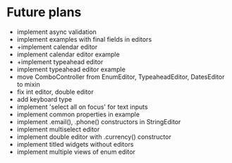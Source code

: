 # Future plans

* implement async validation
* implement examples with final fields in editors
* +implement calendar editor
* implement calendar editor example
* +implement typeahead editor
* implement typeahead editor example
* move ComboController from EnumEditor, TypeaheadEditor, DatesEditor to mixin
* fix int editor, double editor
* add keyboard type
* implement 'select all on focus' for text inputs
* implement common properties in example
* implement .email(), .phone() constructors in StringEditor
* implement multiselect editor
* implement double editor with .currency() constructor
* implement titled widgets without editors
* implement multiple views of enum editor
